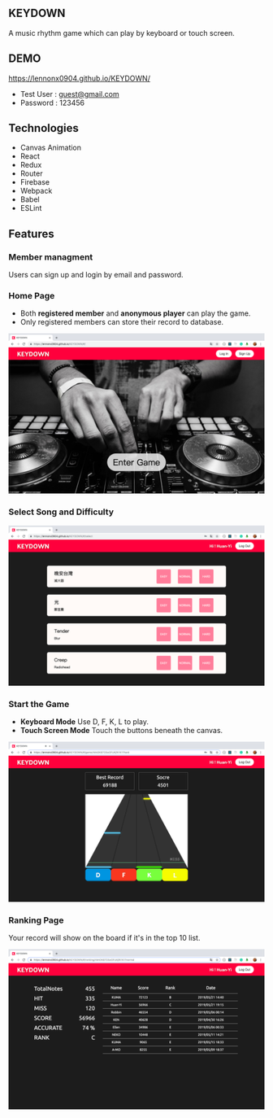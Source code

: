 
## KEYDOWN
A music rhythm game which can play by keyboard or touch screen.

## DEMO
https://lennonx0904.github.io/KEYDOWN/

- Test User : guest@gmail.com
- Password : 123456

## Technologies

- Canvas Animation
- React
- Redux
- Router
- Firebase
- Webpack
- Babel
- ESLint

## Features

### Member managment
Users can sign up and login by email and password.

### Home Page
- Both **registered member** and **anonymous player** can play the game.
- Only registered members can store their record to database.

![image](https://github.com/lennonx0904/KEYDOWN/blob/master/screenShot/homePage.png?raw=true)



### Select Song and Difficulty

![image](https://github.com/lennonx0904/KEYDOWN/blob/master/screenShot/selectPage.png?raw=true)


### Start the Game

- **Keyboard Mode**   Use D, F, K, L to play.
- **Touch Screen Mode**  Touch the buttons beneath the canvas.

![image](https://github.com/lennonx0904/KEYDOWN/blob/master/screenShot/gamePage.png?raw=true)


### Ranking Page

Your record will show on the board if it's in the top 10 list.

![image](https://github.com/lennonx0904/KEYDOWN/blob/master/screenShot/rankingPage.png?raw=true)
